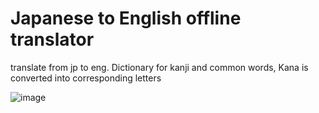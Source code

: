 # Japanese to English offline translator
 translate from jp to eng. Dictionary for kanji and common words, Kana is converted into corresponding letters

![image](https://github.com/JoeChenard/Japanese-to-English-offline-translator/assets/12203494/3d74f441-7bfb-4d8f-9f04-f134415e9bca)
